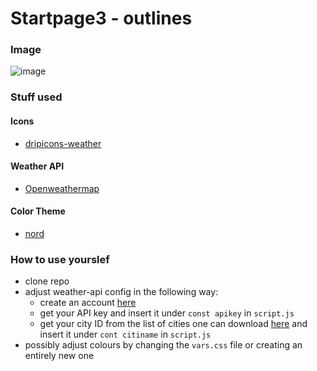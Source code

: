 # Startpage3 - outlines

### Image
![image](https://cdn.discordapp.com/attachments/766357203212304394/881186606931931216/Screenshot_2021-08-28_163855.png)


### Stuff used

#### Icons

* [dripicons-weather](https://github.com/amitjakhu/dripicons-weather)
	
#### Weather API

* [Openweathermap](https://openweathermap.org/)
	
#### Color Theme

* [nord](https://www.nordtheme.com/)

### How to use yourslef

* clone repo
* adjust weather-api config in the following way:
  * create an account [here](https://home.openweathermap.org/users/sign_up)
  * get your API key and insert it under `const apikey` in `script.js`
  * get your city ID from the list of cities one can download [here](https://bulk.openweathermap.org/sample/city.list.json.gz) and insert it under `cont citiname` in `script.js`
* possibly adjust colours by changing the `vars.css` file or creating an entirely new one

